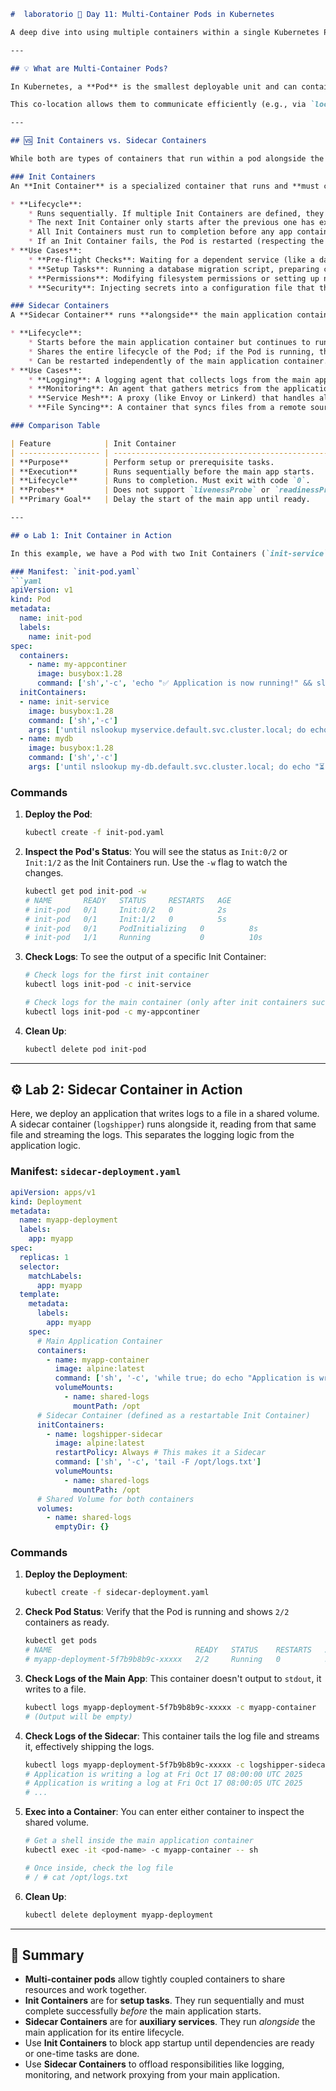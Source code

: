 ````markdown
#  laboratorio 🧪 Day 11: Multi-Container Pods in Kubernetes

A deep dive into using multiple containers within a single Kubernetes Pod, focusing on the distinct roles and behaviors of **Init Containers** and **Sidecar Containers**.

---

## 💡 What are Multi-Container Pods?

In Kubernetes, a **Pod** is the smallest deployable unit and can contain one or more containers. While single-container pods are common, multi-container pods are a powerful pattern where containers share the same network namespace, IPC namespace, and storage volumes.

This co-location allows them to communicate efficiently (e.g., via `localhost`) and share files, enabling patterns that separate concerns and extend functionality without modifying the primary application's code.

---

## 🆚 Init Containers vs. Sidecar Containers

While both are types of containers that run within a pod alongside the main application container(s), they serve very different purposes and have distinct lifecycles.

### Init Containers
An **Init Container** is a specialized container that runs and **must complete successfully** before the main application containers are started. They are perfect for performing prerequisite tasks.

* **Lifecycle**:
    * Runs sequentially. If multiple Init Containers are defined, they execute one after the other.
    * The next Init Container only starts after the previous one has exited successfully.
    * All Init Containers must run to completion before any app container is started.
    * If an Init Container fails, the Pod is restarted (respecting the Pod's `restartPolicy`) until it succeeds.
* **Use Cases**:
    * **Pre-flight Checks**: Waiting for a dependent service (like a database or API) to become available.
    * **Setup Tasks**: Running a database migration script, preparing configuration files, or downloading necessary assets.
    * **Permissions**: Modifying filesystem permissions or setting up necessary directory structures in a shared volume.
    * **Security**: Injecting secrets into a configuration file that the main application will read.

### Sidecar Containers
A **Sidecar Container** runs **alongside** the main application container for the entire life of the Pod. It's designed to augment or enhance the functionality of the primary container. As of Kubernetes v1.29, sidecars are officially supported by setting `restartPolicy: Always` on an init container, which makes it behave like a sidecar.

* **Lifecycle**:
    * Starts before the main application container but continues to run concurrently with it.
    * Shares the entire lifecycle of the Pod; if the Pod is running, the sidecar is running.
    * Can be restarted independently of the main application container.
* **Use Cases**:
    * **Logging**: A logging agent that collects logs from the main app and forwards them to a centralized logging system.
    * **Monitoring**: An agent that gathers metrics from the application and exposes them to a monitoring system like Prometheus.
    * **Service Mesh**: A proxy (like Envoy or Linkerd) that handles all inbound and outbound network traffic for service discovery, retries, and circuit breaking.
    * **File Syncing**: A container that syncs files from a remote source (like a Git repository) into a shared volume for the main app to use.

### Comparison Table

| Feature            | Init Container                                        | Sidecar Container                                      |
| ------------------ | ----------------------------------------------------- | ------------------------------------------------------ |
| **Purpose**        | Perform setup or prerequisite tasks.                  | Enhance or extend the main application's functionality.|
| **Execution**      | Runs sequentially before the main app starts.         | Runs concurrently alongside the main app.              |
| **Lifecycle**      | Runs to completion. Must exit with code `0`.          | Runs for the entire lifetime of the Pod.               |
| **Probes**         | Does not support `livenessProbe` or `readinessProbe`. | Supports all probes (`liveness`, `readiness`, etc.).   |
| **Primary Goal**   | Delay the start of the main app until ready.          | Add auxiliary services to the main app.                |

---

## ⚙️ Lab 1: Init Container in Action

In this example, we have a Pod with two Init Containers (`init-service` and `mydb`) that must complete before the main application container (`my-appcontiner`) starts. These Init Containers use `nslookup` to wait for dependent services to be available.

### Manifest: `init-pod.yaml`
```yaml
apiVersion: v1
kind: Pod
metadata:
  name: init-pod
  labels:
    name: init-pod
spec:
  containers:
    - name: my-appcontiner
      image: busybox:1.28
      command: ['sh','-c', 'echo "✅ Application is now running!" && sleep 3600']
  initContainers:
  - name: init-service
    image: busybox:1.28
    command: ['sh','-c']
    args: ['until nslookup myservice.default.svc.cluster.local; do echo "⏳ Waiting for myservice..."; sleep 2; done']
  - name: mydb
    image: busybox:1.28
    command: ['sh','-c']
    args: ['until nslookup my-db.default.svc.cluster.local; do echo "⏳ Waiting for my-db..."; sleep 2; done']
````

### Commands

1.  **Deploy the Pod**:

    ```bash
    kubectl create -f init-pod.yaml
    ```

2.  **Inspect the Pod's Status**: You will see the status as `Init:0/2` or `Init:1/2` as the Init Containers run. Use the `-w` flag to watch the changes.

    ```bash
    kubectl get pod init-pod -w
    # NAME       READY   STATUS     RESTARTS   AGE
    # init-pod   0/1     Init:0/2   0          2s
    # init-pod   0/1     Init:1/2   0          5s
    # init-pod   0/1     PodInitializing   0          8s
    # init-pod   1/1     Running           0          10s
    ```

3.  **Check Logs**: To see the output of a specific Init Container:

    ```bash
    # Check logs for the first init container
    kubectl logs init-pod -c init-service

    # Check logs for the main container (only after init containers succeed)
    kubectl logs init-pod -c my-appcontiner
    ```

4.  **Clean Up**:

    ```bash
    kubectl delete pod init-pod
    ```

-----

## ⚙️ Lab 2: Sidecar Container in Action

Here, we deploy an application that writes logs to a file in a shared volume. A sidecar container (`logshipper`) runs alongside it, reading from that same file and streaming the logs. This separates the logging logic from the application logic.

### Manifest: `sidecar-deployment.yaml`

```yaml
apiVersion: apps/v1
kind: Deployment
metadata:
  name: myapp-deployment
  labels:
    app: myapp
spec:
  replicas: 1
  selector:
    matchLabels:
      app: myapp
  template:
    metadata:
      labels:
        app: myapp
    spec:
      # Main Application Container
      containers:
        - name: myapp-container
          image: alpine:latest
          command: ['sh', '-c', 'while true; do echo "Application is writing a log at $(date)" >> /opt/logs.txt; sleep 5; done']
          volumeMounts:
            - name: shared-logs
              mountPath: /opt
      # Sidecar Container (defined as a restartable Init Container)
      initContainers:
        - name: logshipper-sidecar
          image: alpine:latest
          restartPolicy: Always # This makes it a Sidecar
          command: ['sh', '-c', 'tail -F /opt/logs.txt']
          volumeMounts:
            - name: shared-logs
              mountPath: /opt
      # Shared Volume for both containers
      volumes:
        - name: shared-logs
          emptyDir: {}
```

### Commands

1.  **Deploy the Deployment**:

    ```bash
    kubectl create -f sidecar-deployment.yaml
    ```

2.  **Check Pod Status**: Verify that the Pod is running and shows `2/2` containers as ready.

    ```bash
    kubectl get pods
    # NAME                                READY   STATUS    RESTARTS   AGE
    # myapp-deployment-5f7b9b8b9c-xxxxx   2/2     Running   0          30s
    ```

3.  **Check Logs of the Main App**: This container doesn't output to `stdout`, it writes to a file.

    ```bash
    kubectl logs myapp-deployment-5f7b9b8b9c-xxxxx -c myapp-container
    # (Output will be empty)
    ```

4.  **Check Logs of the Sidecar**: This container tails the log file and streams it, effectively shipping the logs.

    ```bash
    kubectl logs myapp-deployment-5f7b9b8b9c-xxxxx -c logshipper-sidecar -f
    # Application is writing a log at Fri Oct 17 08:00:00 UTC 2025
    # Application is writing a log at Fri Oct 17 08:00:05 UTC 2025
    # ...
    ```

5.  **Exec into a Container**: You can enter either container to inspect the shared volume.

    ```bash
    # Get a shell inside the main application container
    kubectl exec -it <pod-name> -c myapp-container -- sh

    # Once inside, check the log file
    # / # cat /opt/logs.txt
    ```

6.  **Clean Up**:

    ```bash
    kubectl delete deployment myapp-deployment
    ```

-----

## 📝 Summary

  * **Multi-container pods** allow tightly coupled containers to share resources and work together.
  * **Init Containers** are for **setup tasks**. They run sequentially and must complete successfully *before* the main application starts.
  * **Sidecar Containers** are for **auxiliary services**. They run *alongside* the main application for its entire lifecycle.
  * Use **Init Containers** to block app startup until dependencies are ready or one-time tasks are done.
  * Use **Sidecar Containers** to offload responsibilities like logging, monitoring, and network proxying from your main application.

<!-- end list -->
